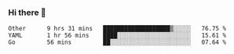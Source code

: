 ### Hi there 👋

<!--
**yeya24/yeya24** is a ✨ _special_ ✨ repository because its `README.md` (this file) appears on your GitHub profile.

Here are some ideas to get you started:

- 🔭 I’m currently working on ...
- 🌱 I’m currently learning ...
- 👯 I’m looking to collaborate on ...
- 🤔 I’m looking for help with ...
- 💬 Ask me about ...
- 📫 How to reach me: ...
- 😄 Pronouns: ...
- ⚡ Fun fact: ...
-->

<!--START_SECTION:waka-->
```text
Other      9 hrs 31 mins   ███████████████████▒░░░░░   76.75 % 
YAML       1 hr 56 mins    ████░░░░░░░░░░░░░░░░░░░░░   15.61 % 
Go         56 mins         ██░░░░░░░░░░░░░░░░░░░░░░░   07.64 % 
```
<!--END_SECTION:waka-->

